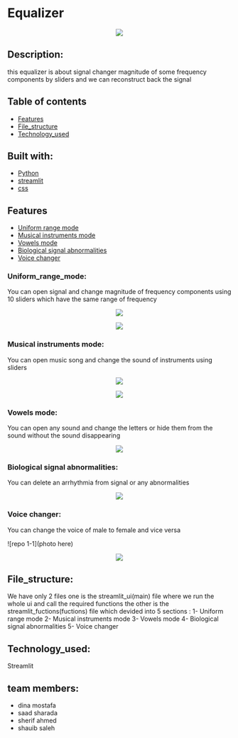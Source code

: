 # Equalizer
<p align="center">
    <img src="https://github.com/Sherif-2001/DSP_Task2_8/blob/main/photos/default.jpg">
</p>


## Description:
this equalizer is about signal changer magnitude of some frequency components by sliders and we can reconstruct back the signal  
## Table of contents

* [Features](#features)
* [File_structure](#file_structure)
* [Technology_used](#technology_used)

## Built with: 
* [Python](#python)
* [streamlit](#streamlit)
* [css](#css)

## Features
* [Uniform range mode](#Uniform_range_mode)
* [Musical instruments mode](#Musical_instruments_mode)
* [Vowels mode](#Vowels_mode)
* [Biological signal abnormalities](#Biological_signal_abnormalities)
* [Voice changer](#Voice_changer)

### Uniform_range_mode:
You can open signal and change magnitude of frequency components using 10 sliders which have the same range of frequency

<p align="center">
    <img src="https://github.com/Sherif-2001/DSP_Task2_8/blob/main/photos/default%20(2).jpg">
</p>
<p align="center">
    <img src="https://github.com/Sherif-2001/DSP_Task2_8/blob/main/photos/dynamic_def.jpg">
</p>



### Musical instruments mode:
You can open music song and change the sound of instruments using sliders 
<p align="center">
    <img src="https://github.com/Sherif-2001/DSP_Task2_8/blob/main/photos/music.jpg">
</p>
<p align="center">
    <img src="https://github.com/Sherif-2001/DSP_Task2_8/blob/main/photos/music%20(2).jpg">
</p>

### Vowels mode:
You can open any sound and change the letters or hide them from the sound without the sound disappearing 
<p align="center">
    <img src="photo here">
</p>

### Biological signal abnormalities:
You can delete an arrhythmia from signal or any abnormalities

<p align="center">
    <img src="photo here">
</p>

### Voice changer:
You can change the voice of male to female and vice versa 

![repo 1-1](photo here)
<p align="center">
    <img src="photo here">
</p>


## File_structure:
We have only 2 files one is the streamlit_ui(main) file where we run the whole ui and call the required functions 
the other is the streamlit_fuctions(fuctions) file which devided into 5 sections : 
1- Uniform range mode 
2- Musical instruments mode
3- Vowels mode
4- Biological signal abnormalities
5- Voice changer


## Technology_used:
Streamlit 

## team members: 

- dina mostafa
- saad sharada 
- sherif ahmed 
- shauib saleh
